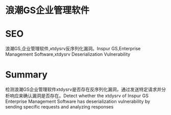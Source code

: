 # 浪潮GS企业管理软件
# SEO
浪潮GS,企业管理软件,xtdysrv反序列化漏洞。Inspur GS,Enterprise Management Software,xtdysrv Deserialization Vulnerability
# Summary
检测浪潮GS企业管理软件xtdysrv是否存在反序列化漏洞，通过发送特定请求并分析响应来确认漏洞是否存在。Detect whether the xtdysrv of Inspur GS Enterprise Management Software has deserialization vulnerability by sending specific requests and analyzing responses
